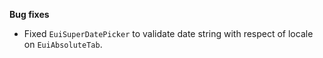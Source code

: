 **Bug fixes**

- Fixed `EuiSuperDatePicker` to validate date string with respect of locale on `EuiAbsoluteTab`.
